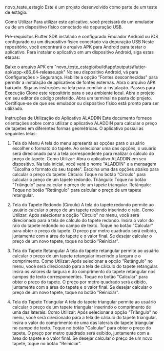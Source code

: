 
novo_teste_estagio
Este é um projeto desenvolvido como parte de um teste de estágio.

Como Utilizar
Para utilizar este aplicativo, você precisará de um emulador ou de um dispositivo físico conectado via depuração USB.

Pré-requisitos
Flutter SDK instalado e configurado
Emulador Android ou iOS configurado ou um dispositivo físico conectado via depuração USB
Neste repositório, você encontrará o arquivo APK para Android para testar o aplicativo. Para instalar o aplicativo em um dispositivo Android, siga estas etapas:

Baixe o arquivo APK em "novo_teste_estagio\build\app\outputs\flutter-apk\app-x86_64-release.apk"
No seu dispositivo Android, vá para Configurações > Segurança.
Habilite a opção "Fontes desconhecidas" para permitir a instalação de aplicativos de fontes externas.
Abra o arquivo APK baixado.
Siga as instruções na tela para concluir a instalação.
Passos para Execução
Clone este repositório para o seu ambiente local.
Abra o projeto em seu editor de código preferido.
Abra um terminal na pasta do projeto.
Certifique-se de que seu emulador ou dispositivo físico está pronto para ser utilizado.

Instruções de Utilização do Aplicativo ALADDIN
Este documento fornece orientações sobre como utilizar o aplicativo ALADDIN para calcular o preço de tapetes em diferentes formas geométricas. O aplicativo possui as seguintes telas:

1. Tela do Menu
A tela do menu apresenta as opções para o usuário escolher o formato do tapete. Ao selecionar uma das opções, o usuário será direcionado para a tela correspondente para realizar o cálculo do preço do tapete.
Como Utilizar:
Abra o aplicativo ALADDIN em seu dispositivo.
Na tela inicial, você verá o nome "ALADDIN" e a mensagem "Escolha o formato do seu tapete".
Escolha uma das opções abaixo para calcular o preço do tapete:
Círculo: Toque no botão "Círculo" para calcular o preço de um tapete redondo.
Triângulo: Toque no botão "Triângulo" para calcular o preço de um tapete triangular.
Retângulo: Toque no botão "Retângulo" para calcular o preço de um tapete retangular.

2. Tela do Tapete Redondo (Círculo)
A tela do tapete redondo permite ao usuário calcular o preço de um tapete redondo inserindo o raio.
Como Utilizar:
Após selecionar a opção "Círculo" no menu, você será direcionado para a tela de cálculo do tapete redondo.
Insira o valor do raio do tapete redondo no campo de texto.
Toque no botão "Calcular" para obter o preço do tapete.
O preço por metro quadrado será exibido, juntamente com a área do tapete e o valor final.
Se desejar calcular o preço de um novo tapete, toque no botão "Reiniciar".

3. Tela do Tapete Retangular
A tela do tapete retangular permite ao usuário calcular o preço de um tapete retangular inserindo a largura e o comprimento.
Como Utilizar:
Após selecionar a opção "Retângulo" no menu, você será direcionado para a tela de cálculo do tapete retangular.
Insira os valores da largura e do comprimento do tapete retangular nos campos de texto correspondentes.
Toque no botão "Calcular" para obter o preço do tapete.
O preço por metro quadrado será exibido, juntamente com a área do tapete e o valor final.
Se desejar calcular o preço de um novo tapete, toque no botão "Reiniciar".

4. Tela do Tapete Triangular
A tela do tapete triangular permite ao usuário calcular o preço de um tapete triangular inserindo o comprimento de uma das laterais.
Como Utilizar:
Após selecionar a opção "Triângulo" no menu, você será direcionado para a tela de cálculo do tapete triangular.
Insira o valor do comprimento de uma das laterais do tapete triangular no campo de texto.
Toque no botão "Calcular" para obter o preço do tapete.
O preço por metro quadrado será exibido, juntamente com a área do tapete e o valor final.
Se desejar calcular o preço de um novo tapete, toque no botão "Reiniciar".